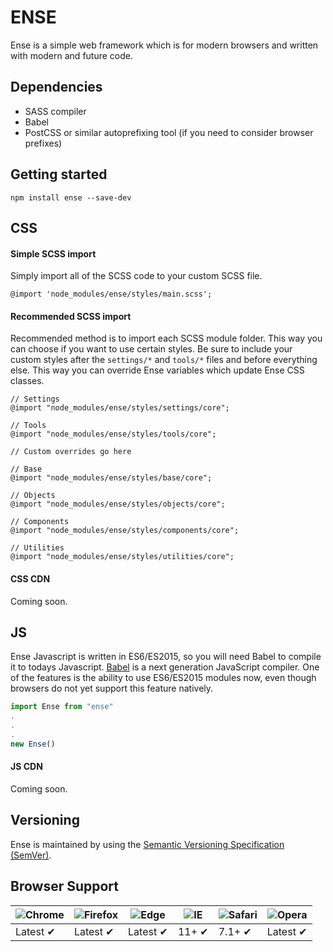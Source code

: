 # ENSE

Ense is a simple web framework which is for modern browsers and written with modern and future code.

## Dependencies

- SASS compiler
- Babel
- PostCSS or similar autoprefixing tool (if you need to consider browser prefixes)

## Getting started

```
npm install ense --save-dev
```

## CSS

#### Simple SCSS import

Simply import all of the SCSS code to your custom SCSS file.

```
@import 'node_modules/ense/styles/main.scss';
```

#### Recommended SCSS import

Recommended method is to import each SCSS module folder. This way you can choose if you want to use certain styles. 
Be sure to include your custom styles after the ```settings/*``` and ```tools/*``` files and before everything else. This way you can override Ense variables which update Ense CSS classes.

```
// Settings
@import "node_modules/ense/styles/settings/core";

// Tools
@import "node_modules/ense/styles/tools/core";

// Custom overrides go here

// Base
@import "node_modules/ense/styles/base/core";

// Objects
@import "node_modules/ense/styles/objects/core";

// Components
@import "node_modules/ense/styles/components/core";

// Utilities
@import "node_modules/ense/styles/utilities/core";

```

#### CSS CDN

Coming soon.

## JS

Ense Javascript is written in ES6/ES2015, so you will need Babel to compile it to todays Javascript. [Babel](http://babeljs.io/) is a next generation JavaScript compiler. One of the features is the ability to use ES6/ES2015 modules now, even though browsers do not yet support this feature natively.

```js
import Ense from "ense"
.
.
.
new Ense()
```

#### JS CDN

Coming soon.

## Versioning

Ense is maintained by using the [Semantic Versioning Specification (SemVer)](http://semver.org).

## Browser Support

![Chrome](https://raw.github.com/alrra/browser-logos/master/src/chrome/chrome_48x48.png) | ![Firefox](https://raw.github.com/alrra/browser-logos/master/src/firefox/firefox_48x48.png) | ![Edge](https://raw.github.com/alrra/browser-logos/master/src/edge/edge_48x48.png) | ![IE](https://raw.github.com/alrra/browser-logos/master/src/archive/internet-explorer_9-11/internet-explorer_9-11_48x48.png) | ![Safari](https://raw.github.com/alrra/browser-logos/master/src/safari/safari_48x48.png) | ![Opera](https://raw.github.com/alrra/browser-logos/master/src/opera/opera_48x48.png)
--- | --- | --- | --- | --- | --- |
Latest ✔ | Latest ✔ | Latest ✔ | 11+ ✔ | 7.1+ ✔ | Latest ✔ |